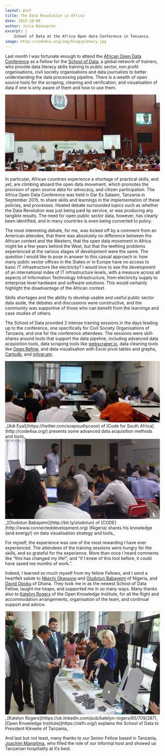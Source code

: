 ```yaml
---
layout: post
title: The Data Revolution in Africa
date: 2015-10-08
author: Julia Renouprez
excerpt: |
    School of Data at the Africa Open data Conference in Tanzania.
image: http://code4sa.org/img/blog/plenary.jpg
---
```


Last month I was fortunate enough to attend the [African Open Data Conference](http://www.africaopendata.net/) as a Fellow for the [School of Data](http://schoolofdata.org/), a global network of trainers, who provide data literacy skills training to public sector, non profit organisations, civil society organisations and data journalists to better understanding the data processing pipeline.  There is a wealth of open source tools for the scraping, cleaning and verification, and visualisation of data if one is only aware of them and how to use them.

<img src="/img/blog/plenary.jpg">

In particular, African countries experience a shortage of practical skills, and yet, are climbing aboard the open data movement, which promotes the provision of open source data for advocacy, and citizen participation.  The Africa Open Data Conference was held in Dar Es Salaam, Tanzania in September 2015, to share skills and learnings in the implementation of these policies, and processes.  Heated debate surrounded topics such as whether the Data Revolution was just being paid lip service, or was producing any tangible results.  The need for open public sector data, however, has clearly been identified, and in many countries is even being converted to policy.

The most interesting debate, for me, was kicked off by a comment from an American attendee, that there was absolutely no difference between the African context and the Western, that the open data movement in Africa might be a few years behind the West, but that the teething problems experienced at the various stages of development were the same.  The question I would like to pose in answer to this casual approach is:  how many public sector offices in the States or in Europe have no access to basic IT infrastructure like electricity?  I would love to see the development of an international index of IT infrastructure levels, with a measure across all aspects of Information Technology Infrastructure, from electricity supply to enterprise level hardware and software solutions.  This would certainly highlight the disadvantage of the African context.

Skills shortages and the ability to develop usable and useful public sector data  aside, the debates and discussions were constructive, and the community was supportive of those who can benefit from the learnings and case studies of others.

The School of Data provided 2 intense training sessions in the days leading up to the conference, one specifically for Civil Society Organisations of Tanzania, and one for the conference attendees.  The sessions were skill-shares around tools that support the data pipeline, including advanced data acquisition tools, data scraping tools like [webscraper.io](http://webscraper.io/), data cleaning tools like [Open Refine](http://openrefine.org/), and data visualisation with Excel pivot tables and graphs, [Cartodb](https://cartodb.com/), and [infogr.am](https://infogr.am/).

<img src="/img/blog/training.jpg">
_[Adi Eyal](https://twitter.com/soapsudtycoon) of [Code for South Africa](http://code4sa.org/) presents some advanced data acquisition methods and tools_

<img src="/img/blog/skillshare.jpg">
_[Oludotun Babayemi](http://bit.ly/oludotun) of [CODE](http://www.connecteddevelopment.org) (Nigeria) shares his knowledge (and energy!) on data visualisation strategy and tools_

For myself, the experience was one of the most rewarding I have ever experienced.  The attendees of the training sessions were hungry for the skills, and so grateful for the experience.  More than once I heard comments like “this has changed my life!”, and “if I knew of this tool before, it could have saved me months of work.”.

Indeed, I learned so much myself from my fellow Fellows, and I send a heartfelt salute to [Nkechi Okwuone](https://twitter.com/enkayfreda) and [Oludotun Babayemi](http://bit.ly/oludotun) of Nigeria, and [David Opoku](https://twitter.com/sdopoku) of Ghana.  They took me in as the newest School of Data Fellow, taught me heaps, and supported me in so many ways.  Many thanks also to [Katelyn Rogers](https://uk.linkedin.com/pub/katelyn-rogers/65/709/287) of the Open Knowledge Institute, for all the flight and accommodation arrangements, organisation of the team, and continual support and advice. 

<img src="/img/blog/scoda.jpg">
_[Katelyn Rogers](https://uk.linkedin.com/pub/katelyn-rogers/65/709/287), [Open Knowledge Institute](https://okfn.org/)  explains the School of Data to President Kikwete of Tanzania_

And last but not least, many thanks to our Senior Fellow based in Tanzania, [Joachim Mangilima](https://twitter.com/joachimm3), who filled the role of our informal host and showed us Tanzanian hospitality at it’s best.
